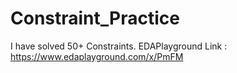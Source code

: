 # Constraint_Practice
I have solved 50+ Constraints. EDAPlayground Link : https://www.edaplayground.com/x/PmFM
